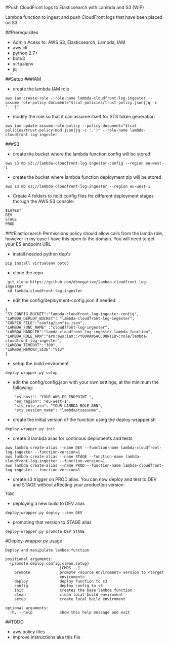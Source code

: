 #Push CloudFront logs to Elasticsearch with Lambda and S3 (WIP)

Lambda function to ingest and push CloudFront logs that have been placed on S3.


##Prerequisites
* Admin Acess to: AWS S3, Elasticsearch, Lambda, IAM
* aws cli
* python 2.7+
* boto3
* virtualenv
* jq

##Setup
###IAM
* create the lambda IAM role
```
aws iam create-role --role-name lambda-cloudfront-log-ingester --assume-role-policy-document="$(cat policies/trust-policy.json|jq -c '.' )"
```
* modify the role so that it can assume itself for STS token generation
```
aws iam update-assume-role-policy --policy-document="$(cat policies/trust-policy-mod.json|jq -c '.')" --role-name lambda-cloudfront-log-ingester
```
###S3
* create the bucket where the lambda function config will be stored
```
aws s3 mb s3://lambda-cloudfront-log-ingester-config --region eu-west-1
```
* create the bucket where lambda function deployment zip will be stored
```
aws s3 mb s3://lambda-cloudfront-log-ingester --region eu-west-1
```
* Create 4 folders to hold config files for different deployment stages thorugh the AWS S3 console:
```
$LATEST
DEV
STAGE
PROD
```
###Elasticsearch
Permissions policy should allow calls from the lamda role, however in my case I have this open to the domain.
You will need to get your ES endpoint URL


* install needed python dep's
```
pip install virtualenv boto3
```
* clone the repo
```
 git clone https://github.com/dbnegative/lambda-cloudfront-log-ingester
 cd lambda-cloudfront-log-ingester
```
* edit the config/deployment-config.json if needed. 
```
{
"S3_CONFIG_BUCKET":"lambda-cloudfront-log-ingester-config",
"LAMBDA_DEPLOY_BUCKET": "lambda-cloudfront-log-ingester",
"CONFIG_FILE":"config/config.json",
"LAMBDA_FUNC_NAME" :"cloudfront-log-ingester",
"LAMBDA_HANDLER":"lamda-cloudfront-log-ingester.lambda_function",
"LAMBDA_ROLE_ARN":"arn:aws:iam::<YOURAWSACCOUNTID>:role/lambda-cloudfront-log-ingester",
"LAMBDA_TIMEOUT":"300",
"LAMBDA_MEMORY_SIZE":"512"
}
```
* setup the build enviroment
```
deploy-wrapper.py setup
```
* edit the config/config.json with your own settings, at the minimum the following:
```
    "es_host": "YOUR AWS ES ENDPOINT ",
    "es_region": "eu-west-1",
    "sts_role_arn": "YOUR LAMBDA ROLE ARN",
    "sts_session_name": "lambdastsassume",
```
* create the initial version of the function using the deploy-wrapper.sh
```
deploy-wrapper.py init
```
* create 3 lambda alias for continous deploments and tests 
```
aws lambda create-alias --name DEV --function-name lambda-cloudfront-log-ingester --function-version=1
aws lambda create-alias --name STAGE --function-name lambda-cloudfront-log-ingester --function-version=1
aws lambda create-alias --name PROD --function-name lambda-cloudfront-log-ingester --function-version=1
```
* create s3 trigger on PROD alias. You can now deploy and test to DEV and STAGE without affecting your production version
```
TODO
```
* deploying a new build to DEV alias
```
deploy-wrapper.py deploy --env DEV
```
* promoting that version to STAGE alias
```
deploy-wrapper.py promote DEV STAGE
```

#Deploy-wrapper.py usage
```
Deploy and manipulate lambda function

positional arguments:
  {promote,deploy,config,clean,setup}
                        [CMDS...]
    promote             promote <source enviroment> version to <target
                        enviroment>
    deploy              deploy function to s3
    config              deploy config to s3
    init                creates the base lambda function
    clean               clean local build enviroment
    setup               create local build enviroment

optional arguments:
  -h, --help            show this help message and exit
```

##TODO
* aws policy files
* improve instructions aka this file
